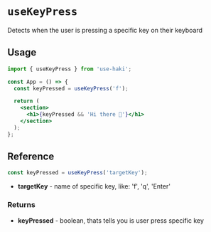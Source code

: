 # `useKeyPress`

Detects when the user is pressing a specific key on their keyboard

## Usage

```jsx
import { useKeyPress } from 'use-haki';

const App = () => {
  const keyPressed = useKeyPress('f');

  return (
    <section>
      <h1>{keyPressed && 'Hi there 👋'}</h1>
    </section>
  );
};
```

## Reference

```ts
const keyPressed = useKeyPress('targetKey');
```

- **targetKey** - name of specific key, like: 'f', 'q', 'Enter'

### Returns

- **keyPressed** - boolean, thats tells you is user press specific key
